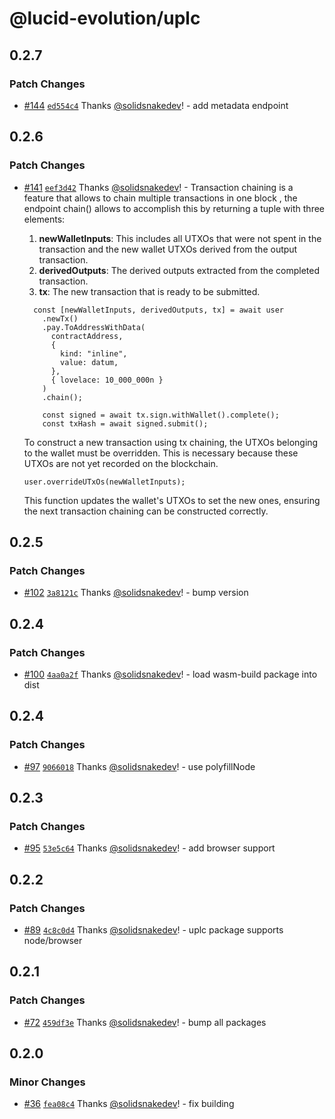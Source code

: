 # @lucid-evolution/uplc

## 0.2.7

### Patch Changes

- [#144](https://github.com/Anastasia-Labs/lucid-evolution/pull/144) [`ed554c4`](https://github.com/Anastasia-Labs/lucid-evolution/commit/ed554c45ed4664568af31a6c1cecb2eb5464cab5) Thanks [@solidsnakedev](https://github.com/solidsnakedev)! - add metadata endpoint

## 0.2.6

### Patch Changes

- [#141](https://github.com/Anastasia-Labs/lucid-evolution/pull/141) [`eef3d42`](https://github.com/Anastasia-Labs/lucid-evolution/commit/eef3d421b4cdf12638169ece49e4c00fce6e3356) Thanks [@solidsnakedev](https://github.com/solidsnakedev)! - Transaction chaining is a feature that allows to chain multiple transactions in one block , the endpoint chain() allows to accomplish this by returning a tuple with three elements:

  1. **newWalletInputs**: This includes all UTXOs that were not spent in the transaction and the new wallet UTXOs derived from the output transaction.
  2. **derivedOutputs**: The derived outputs extracted from the completed transaction.
  3. **tx**: The new transaction that is ready to be submitted.

  ```
    const [newWalletInputs, derivedOutputs, tx] = await user
      .newTx()
      .pay.ToAddressWithData(
        contractAddress,
        {
          kind: "inline",
          value: datum,
        },
        { lovelace: 10_000_000n }
      )
      .chain();

      const signed = await tx.sign.withWallet().complete();
      const txHash = await signed.submit();
  ```

  To construct a new transaction using tx chaining, the UTXOs belonging to the wallet must be overridden. This is necessary because these UTXOs are not yet recorded on the blockchain.

  ```
  user.overrideUTxOs(newWalletInputs);
  ```

  This function updates the wallet's UTXOs to set the new ones, ensuring the next transaction chaining can be constructed correctly.

## 0.2.5

### Patch Changes

- [#102](https://github.com/Anastasia-Labs/lucid-evolution/pull/102) [`3a8121c`](https://github.com/Anastasia-Labs/lucid-evolution/commit/3a8121cdd768970a68447019701520c2b2ab2b1e) Thanks [@solidsnakedev](https://github.com/solidsnakedev)! - bump version

## 0.2.4

### Patch Changes

- [#100](https://github.com/Anastasia-Labs/lucid-evolution/pull/100) [`4aa0a2f`](https://github.com/Anastasia-Labs/lucid-evolution/commit/4aa0a2f87c35998348c5313ebb562ff262365653) Thanks [@solidsnakedev](https://github.com/solidsnakedev)! - load wasm-build package into dist

## 0.2.4

### Patch Changes

- [#97](https://github.com/Anastasia-Labs/lucid-evolution/pull/97) [`9066018`](https://github.com/Anastasia-Labs/lucid-evolution/commit/90660185c2ce1ddd30b63c2e126e8e689b419deb) Thanks [@solidsnakedev](https://github.com/solidsnakedev)! - use polyfillNode

## 0.2.3

### Patch Changes

- [#95](https://github.com/Anastasia-Labs/lucid-evolution/pull/95) [`53e5c64`](https://github.com/Anastasia-Labs/lucid-evolution/commit/53e5c64ce67a8345d949bdad93065b5750615c36) Thanks [@solidsnakedev](https://github.com/solidsnakedev)! - add browser support

## 0.2.2

### Patch Changes

- [#89](https://github.com/Anastasia-Labs/lucid-evolution/pull/89) [`4c8c0d4`](https://github.com/Anastasia-Labs/lucid-evolution/commit/4c8c0d406d66770b1c6104f590b92cf0849b5ad5) Thanks [@solidsnakedev](https://github.com/solidsnakedev)! - uplc package supports node/browser

## 0.2.1

### Patch Changes

- [#72](https://github.com/Anastasia-Labs/lucid-evolution/pull/72) [`459df3e`](https://github.com/Anastasia-Labs/lucid-evolution/commit/459df3e95fd55ccdf48fc9cd63e850c053d2f470) Thanks [@solidsnakedev](https://github.com/solidsnakedev)! - bump all packages

## 0.2.0

### Minor Changes

- [#36](https://github.com/Anastasia-Labs/lucid-evolution/pull/36) [`fea08c4`](https://github.com/Anastasia-Labs/lucid-evolution/commit/fea08c44cdc52e58ed7a20ab4dc2566e708e8a21) Thanks [@solidsnakedev](https://github.com/solidsnakedev)! - fix building
